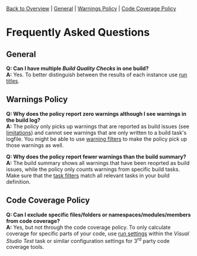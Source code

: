 [Back to Overview](./overview.md) | [General](#general) | [Warnings Policy](#warnings-policy) | [Code Coverage Policy](#code-coverage-policy)

# Frequently Asked Questions

## General
**Q: Can I have multiple *Build Quality Checks* in one build?**  
**A:** Yes. To better distinguish between the results of each instance use [run titles](./overview.md#reporting-options).

## Warnings Policy
**Q: Why does the policy report zero warnings although I see warnings in the build log?**  
**A:** The policy only picks up warnings that are reported as build issues (see [limitations](./WarningsPolicy.md#limitations-and-special-cases)) and cannot see warnings that are
only written to a build task's logfile. You might be able to use [warning filters](./WarningsPolicy.md#warnFilters) to make the policy pick up those warnings as well.

**Q: Why does the policy report fewer warnings than the build summary?**  
**A:** The build summary shows all warnings that have been reoprted as build issues, while the policy only counts warnings from specific build tasks. Make sure that the
[task filters](./WarningsPolicy.md#taskFilters) match all relevant tasks in your build definition.

## Code Coverage Policy
**Q: Can I exclude specific files/folders or namespaces/modules/members from code coverage?**  
**A:** Yes, but not through the code coverage policy. To only calculate coverage for specific parts of your code, use [run settings](https://msdn.microsoft.com/en-us/library/jj159530.aspx)
within the *Visual Studio Test* task or similar configuration settings for 3<sup>rd</sup> party code coverage tools.